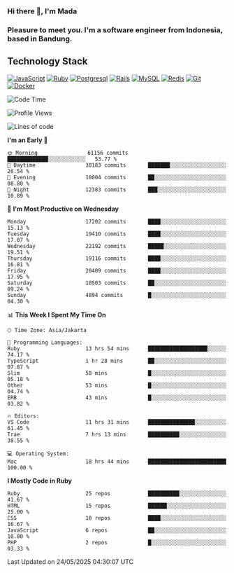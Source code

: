 ### Hi there 👋, I'm Mada
### Pleasure to meet you. I'm a software engineer from Indonesia, based in Bandung.

## Technology Stack

[![JavaScript](https://img.shields.io/badge/-JavaScript-%23F7DF1C?style=flat-square&logo=javascript&logoColor=000000&labelColor=%23F7DF1C&color=%23FFCE5A)](https://www.javascript.com/)
[![Ruby](https://img.shields.io/badge/Ruby-CC342D?style=flat-square&logo=ruby&logoColor=white)](https://www.ruby-lang.org/en/)
[![Postgresql](https://img.shields.io/badge/PostgreSQL-316192?style=flat-square&logo=postgresql&logoColor=ffffff)](https://www.postgresql.org/)
[![Rails](https://img.shields.io/badge/Ruby_on_Rails-CC0000?style=flat-square&logo=ruby-on-rails&logoColor=white)](https://rubyonrails.org/)
[![MySQL](https://img.shields.io/badge/-MySQL-4479A1?style=flat-square&logo=MySQL&logoColor=ffffff)](https://www.mysql.com/)
[![Redis](https://img.shields.io/badge/-Redis-DC382D?style=flat-square&logo=Redis&logoColor=ffffff)](https://redis.io/)
[![Git](https://img.shields.io/badge/-Git-%23F05032?style=flat-square&logo=git&logoColor=%23ffffff)](https://git-scm.com/)
[![Docker](https://img.shields.io/badge/-Docker-2496ED?style=flat-square&logo=docker&logoColor=ffffff)](https://www.docker.com/)
<!--
**madaarya/madaarya** is a ✨ _special_ ✨ repository because its `README.md` (this file) appears on your GitHub profile.

Here are some ideas to get you started:

- 🔭 I’m currently working on ...
- 🌱 I’m currently learning ...
- 👯 I’m looking to collaborate on ...
- 🤔 I’m looking for help with ...
- 💬 Ask me about ...
- 📫 How to reach me: ...
- 😄 Pronouns: ...
- ⚡ Fun fact: ...
-->
<!--START_SECTION:waka-->
![Code Time](http://img.shields.io/badge/Code%20Time-7%2C322%20hrs%2047%20mins-blue)

![Profile Views](http://img.shields.io/badge/Profile%20Views-0-blue)

![Lines of code](https://img.shields.io/badge/From%20Hello%20World%20I%27ve%20Written-51.3%20million%20lines%20of%20code-blue)

**I'm an Early 🐤** 

```text
🌞 Morning                61156 commits       █████████████░░░░░░░░░░░░   53.77 % 
🌆 Daytime                30183 commits       ███████░░░░░░░░░░░░░░░░░░   26.54 % 
🌃 Evening                10004 commits       ██░░░░░░░░░░░░░░░░░░░░░░░   08.80 % 
🌙 Night                  12383 commits       ███░░░░░░░░░░░░░░░░░░░░░░   10.89 % 
```
📅 **I'm Most Productive on Wednesday** 

```text
Monday                   17202 commits       ████░░░░░░░░░░░░░░░░░░░░░   15.13 % 
Tuesday                  19410 commits       ████░░░░░░░░░░░░░░░░░░░░░   17.07 % 
Wednesday                22192 commits       █████░░░░░░░░░░░░░░░░░░░░   19.51 % 
Thursday                 19116 commits       ████░░░░░░░░░░░░░░░░░░░░░   16.81 % 
Friday                   20409 commits       ████░░░░░░░░░░░░░░░░░░░░░   17.95 % 
Saturday                 10503 commits       ██░░░░░░░░░░░░░░░░░░░░░░░   09.24 % 
Sunday                   4894 commits        █░░░░░░░░░░░░░░░░░░░░░░░░   04.30 % 
```


📊 **This Week I Spent My Time On** 

```text
🕑︎ Time Zone: Asia/Jakarta

💬 Programming Languages: 
Ruby                     13 hrs 54 mins      ███████████████████░░░░░░   74.17 % 
TypeScript               1 hr 28 mins        ██░░░░░░░░░░░░░░░░░░░░░░░   07.87 % 
Slim                     58 mins             █░░░░░░░░░░░░░░░░░░░░░░░░   05.18 % 
Other                    53 mins             █░░░░░░░░░░░░░░░░░░░░░░░░   04.74 % 
ERB                      43 mins             █░░░░░░░░░░░░░░░░░░░░░░░░   03.82 % 

🔥 Editors: 
VS Code                  11 hrs 31 mins      ███████████████░░░░░░░░░░   61.45 % 
Trae                     7 hrs 13 mins       ██████████░░░░░░░░░░░░░░░   38.55 % 

💻 Operating System: 
Mac                      18 hrs 44 mins      █████████████████████████   100.00 % 
```

**I Mostly Code in Ruby** 

```text
Ruby                     25 repos            ██████████░░░░░░░░░░░░░░░   41.67 % 
HTML                     15 repos            ██████░░░░░░░░░░░░░░░░░░░   25.00 % 
CSS                      10 repos            ████░░░░░░░░░░░░░░░░░░░░░   16.67 % 
JavaScript               6 repos             ██░░░░░░░░░░░░░░░░░░░░░░░   10.00 % 
PHP                      2 repos             █░░░░░░░░░░░░░░░░░░░░░░░░   03.33 % 
```




 Last Updated on 24/05/2025 04:30:07 UTC
<!--END_SECTION:waka-->
